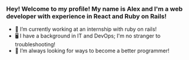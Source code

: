 ### Hey! Welcome to my profile! My name is Alex and I'm a web developer with experience in React and Ruby on Rails!

- 🌱 I’m currently working at an internship with ruby on rails!
- 🖥 I have a background in IT and DevOps; I'm no stranger to troubleshooting!
- 🧐 I’m always looking for ways to become a better programmer!


<!--
**necessities/necessities** is a ✨ _special_ ✨ repository because its `README.md` (this file) appears on your GitHub profile.

Here are some ideas to get you started:

- 🔭 I’m currently working on ...
- 🌱 I’m currently learning ...
- 👯 I’m looking to collaborate on ...
- 🤔 I’m looking for help with ...
- 💬 Ask me about ...
- 📫 How to reach me: ...
- 😄 Pronouns: ...
- ⚡ Fun fact: ...
![1096497](https://user-images.githubusercontent.com/73265363/152456298-f3879a35-22bc-4387-82f6-e3f78e3ac104.jpeg)

-->
